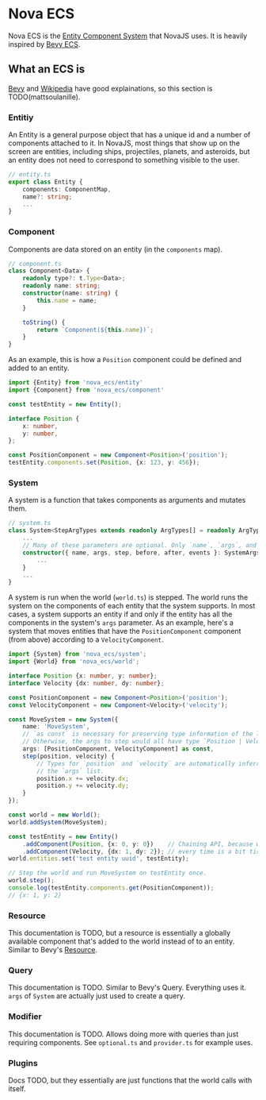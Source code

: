 # Nova ECS

Nova ECS is the [Entity Component System](https://en.wikipedia.org/wiki/Entity_component_system) that NovaJS uses. It is heavily inspired by [Bevy ECS](https://bevyengine.org/).

## What an ECS is
[Bevy](https://bevyengine.org/learn/book/getting-started/ecs/) and [Wikipedia](https://en.wikipedia.org/wiki/Entity_component_system) have good explainations, so this section is TODO(mattsoulanille).

### Entitiy
An Entity is a general purpose object that has a unique id and a number of components attached to it. In NovaJS, most things that show up on the screen are entities, including ships, projectiles, planets, and asteroids, but an entity does not need to correspond to something visible to the user. 

```ts
// entity.ts
export class Entity {
    components: ComponentMap,
    name?: string;
    ...
}
```

### Component
Components are data stored on an entity (in the `components` map).
```ts
// component.ts
class Component<Data> {
    readonly type?: t.Type<Data>;
    readonly name: string;
    constructor(name: string) {
        this.name = name;
    }

    toString() {
        return `Component(${this.name})`;
    }
}
```
As an example, this is how a `Position` component could be defined and added to an entity.
```ts
import {Entity} from 'nova_ecs/entity'
import {Component} from 'nova_ecs/component'

const testEntity = new Entity();

interface Position {
    x: number,
    y: number,
};

const PositionComponent = new Component<Position>('position');
testEntity.components.set(Position, {x: 123, y: 456});
```


### System
A system is a function that takes components as arguments and mutates them. 
```ts
// system.ts
class System<StepArgTypes extends readonly ArgTypes[] = readonly ArgTypes[]> {
    ...
    // Many of these parameters are optional. Only `name`, `args`, and `step` are required.
    constructor({ name, args, step, before, after, events }: SystemArgs<StepArgTypes>) {
        ...
    }
    ...
}
```

A system is run when the world (`world.ts`) is stepped. The world runs the system on the components of each entity that the system supports. In most cases, a system supports an entity if and only if the entity has all the components in the system's `args` parameter. As an example, here's a system that moves entities that have the `PositionComponent` component (from above) according to a `VelocityComponent`.

```ts
import {System} from 'nova_ecs/system';
import {World} from 'nova_ecs/world';

interface Position {x: number, y: number};
interface Velocity {dx: number, dy: number};

const PositionComponent = new Component<Position>('position');
const VelocityComponent = new Component<Velocity>('velocity');

const MoveSystem = new System({
    name: 'MoveSystem', 
    // `as const` is necessary for preserving type information of the list
    // Otherwise, the args to step would all have type `Position | Velocity`.
    args: [PositionComponent, VelocityComponent] as const,
    step(position, velocity) {
        // Types for `position` and `velocity` are automatically inferred from
        // the `args` list.
        position.x += velocity.dx;
        position.y += velocity.dy;
    }
});

const world = new World();
world.addSystem(MoveSystem);

const testEntity = new Entity()
    .addComponent(Position, {x: 0, y: 0})    // Chaining API, because writing 'testEntity.components.set(...)'
    .addComponent(Velocity, {dx: 1, dy: 2}); // every time is a bit tiring.
world.entities.set('test entity uuid', testEntity);

// Step the world and run MoveSystem on testEntity once.
world.step();
console.log(testEntity.components.get(PositionComponent));
// {x: 1, y: 2}
```

### Resource
This documentation is TODO, but a resource is essentially a globally available component that's added to the world instead of to an entity. Similar to Bevy's [Resource](https://bevyengine.org/learn/book/getting-started/resources/).

### Query
This documentation is TODO. Similar to Bevy's Query. Everything uses it. `args` of `System` are actually just used to create a query.

### Modifier
This documentation is TODO. Allows doing more with queries than just requiring components. See `optional.ts` and `provider.ts` for example uses.

### Plugins
Docs TODO, but they essentially are just functions that the world calls with itself.
